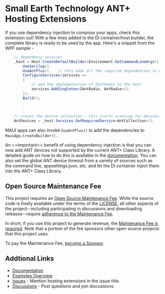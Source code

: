 # Small Earth Technology ANT+ Hosting Extensions
If you use dependency injection to compose your apps, check this extension out! With a few lines added to the DI container/host builder, the
complete library is ready to be used by the app. Here's a snippet from the WPF sample -
```csharp
    // dependency services
    _host = Host.CreateDefaultBuilder(Environment.GetCommandLineArgs()).
        UseSerilog().
        UseAntPlus().   // this adds all the required dependencies to use the ANT+ class library
        ConfigureServices(services =>
        {
            // add the implementation of IAntRadio to the host
            services.AddSingleton<IAntRadio, AntRadio>();
        }).
        Build();
        .
        .
        .
    // create the device collection - this starts scanning for devices
    AntDevices = _host.Services.GetRequiredService<AntCollection>();
```
MAUI apps can also invoke `UseAntPlus()` to add the dependencies to `MauiApp.CreateBuilder()`.

An ==important== benefit of using dependency injection is that you can now add ANT devices not supported by the current
ANT+ Class Library. A detailed guide on how to do this is available in the [documentation](https://stephenhidem.github.io/AntPlus/html/0e424769-d4c6-4a98-9384-a810421ad5e1.htm). You can also set the global
ANT device timeout from a variety of sources such as the command line, appsettings.json, etc. and let the DI container
inject them into the ANT+ Class Library.
## Open Source Maintenance Fee
This project requires an [Open Source Maintenance
Fee][osmf]. While the source code is
freely available under the terms of the [LICENSE][license], all other aspects of
the project--including participating in
discussions and downloading releases--require [adherence to the
Maintenance Fee][eula].

In short, if you use this project to generate revenue, the [Maintenance
Fee is required][eula]. Note that a portion of the fee sponsors other open source projects that this project uses.

To pay the Maintenance Fee, [become a Sponsor](https://github.com/sponsors/StephenHidem).
## Addtional Links
* [Documentation](https://stephenhidem.github.io/AntPlus/html/5e5a5e1c-a0e6-4ef0-a8f5-12f9394450c4.htm)
* [Examples Overview](https://stephenhidem.github.io/AntPlus/html/27d74052-f564-4aaa-97a0-5f166ffd5ce3.htm)
* [Issues](https://github.com/StephenHidem/AntPlus/issues) - Mention hosting extensions in the issue title.
* [Discussions](https://github.com/StephenHidem/AntPlus/discussions) - Post questions and join discussions.

[osmf]: https://opensourcemaintenancefee.org/
[license]: https://github.com/StephenHidem/AntPlus/blob/master/LICENSE.txt
[eula]: https://github.com/StephenHidem/AntPlus/blob/master/OSMFEULA.txt